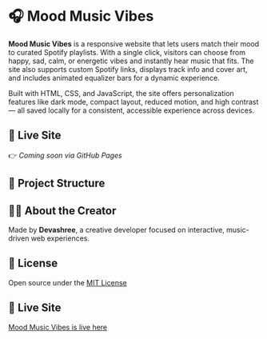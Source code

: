 # 🎧 Mood Music Vibes

**Mood Music Vibes** is a responsive website that lets users match their mood to curated Spotify playlists. With a single click, visitors can choose from happy, sad, calm, or energetic vibes and instantly hear music that fits. The site also supports custom Spotify links, displays track info and cover art, and includes animated equalizer bars for a dynamic experience.

Built with HTML, CSS, and JavaScript, the site offers personalization features like dark mode, compact layout, reduced motion, and high contrast — all saved locally for a consistent, accessible experience across devices.

## 🚀 Live Site

👉 _Coming soon via GitHub Pages_

## 📁 Project Structure

## 🙋‍♀️ About the Creator

Made by **Devashree**, a creative developer focused on interactive, music-driven web experiences.

## 📄 License

Open source under the [MIT License](LICENSE)

## 🔗 Live Site
[Mood Music Vibes is live here](https://devashrees17.github.io/Mood-Music-Vibes/)

